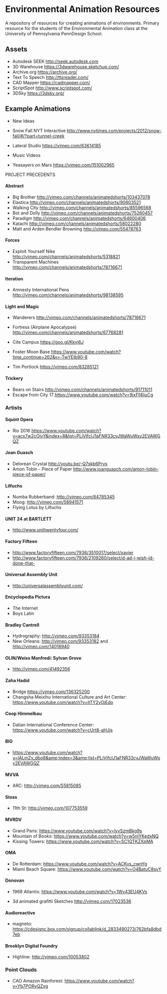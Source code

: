 # Environmental Animation Resources
A repository of resources for creating animations of environments. Primary resource for the students of the Environmental Animation class at the University of Pennsylvania PennDesign School.

## Assets

- Autodesk SEEK http://seek.autodesk.com
- 3D Warehouse https://3dwarehouse.sketchup.com/
- Archive.org https://archive.org/
- Text To Speech http://ttsreader.com/
- CAD Mapper https://cadmapper.com/
- ScriptSpot http://www.scriptspot.com/
- 3DSky https://3dsky.org/

## Example Animations

- New Ideas
- Snow Fall NYT Interactive http://www.nytimes.com/projects/2012/snow-fall/#/?part=tunnel-creek
- Lateral Studio https://vimeo.com/63614185

- Music Videos
- Yeasayers on Mars https://vimeo.com/151002965

PROJECT PRECEDENTS
#### Abstract
- Big Brother http://vimeo.com/channels/animatedshorts/103437078
- Elastica http://vimeo.com/channels/animatedshorts/90603521
- Walking City http://vimeo.com/channels/animatedshorts/85596568
- Bot and Dolly http://vimeo.com/channels/animatedshorts/75260457
- Paradigm http://vimeo.com/channels/animatedshorts/64600406
- Katachi http://vimeo.com/channels/animatedshorts/58022280
- Matt and Arden Bendler Browning http://vimeo.com/55478763

#### Forces
- Exploit Yourself Nike http://vimeo.com/channels/animatedshorts/5318821
- Transparent Machines http://vimeo.com/channels/animatedshorts/78716671

#### Iteration
- Amnesty International Pens http://vimeo.com/channels/animatedshorts/98138595

#### Light and Magic
- Wanderers http://vimeo.com/channels/animatedshorts/78716671
- Fortress (Airplane Apocalypse) http://vimeo.com/channels/animatedshorts/67768281

- Cite Campus https://goo.gl/Kkvj6J

- Foster Moon Base https://www.youtube.com/watch?time_continue=262&v=-TwYEIb90-8

- Tim Portlock https://vimeo.com/83285121

#### Trickery
- Bears on Stairs http://vimeo.com/channels/animatedshorts/91711011
- Escape from City 17 https://www.youtube.com/watch?v=9ixFf4ljuCg

### Artists

#### Squint Opera
- Rio 2016 https://www.youtube.com/watch?v=acx7w2cOjyY&index=8&list=PLiVjfcIJ1aFNR33cyJWaWuWsv2EVAWGQZ

#### Joan Guasch
- Delorean Crystal http://youtu.be/-Q7skb6Prvs
- Amon Tobin - Piece of Paper http://www.joanguasch.com/amon-tobin-piece-of-paper/

#### Lilfuchs
- Numba Rubberband: http://vimeo.com/84785345
- Moog: http://vimeo.com/58941571
- Flying Lotus by Lilfuchs

#### UNIT 24 at BARTLETT
- http://www.unittwentyfour.com/

#### Factory Fifteen
- http://www.factoryfifteen.com/7936/3510017/select/xavier
- http://www.factoryfifteen.com/7936/2109260/select/d-ad-i-wish-id-done-that-

#### Universal Assembly Unit
- http://universalassemblyunit.com/

#### Encyclopedia Pictura
- The Internet
- Boys Latin

#### Bradley Cantrell
- Hydrography: http://vimeo.com/93353184
- New Orleans: http://vimeo.com/93353182 and http://vimeo.com/14018940

#### OLIN/Weiss Manfredi: Sylvan Grove
- http://vimeo.com/41492356

#### Zaha Hadid
- Bridge https://vimeo.com/136325200
- Changsha Meixihu International Culture and Art Center: https://www.youtube.com/watch?v=itTY2vOjEdo

#### Coop Himmelbau
- Dalian International Conference Center: https://www.youtube.com/watch?v=cUrt8-aHJjs

#### BIG
- https://www.youtube.com/watch?v=lALmZv_dbo8&amp;index=3&amp;list=PLiVjfcIJ1aFNR33cyJWaWuWsv2EVAWGQZ

#### MVVA
- ARC: http://vimeo.com/55815085

#### Stoss
- 11th St: http://vimeo.com/107753559

#### MVRDV
- Grand Paris: https://www.youtube.com/watch?v=lyvSzmBkg9s
- Mountain of Books: https://www.youtube.com/watch?v=w5nIYKedxNQ
- Kissing Towers: https://www.youtube.com/watch?v=SC1QTKZXpMA

#### OMA
- De Rotterdam: https://www.youtube.com/watch?v=ACKvs_cwnYg
- Miami Beach Square: https://www.youtube.com/watch?v=O4BatuC8svY

#### Donovan
- 1968 Atlantis: https://www.youtube.com/watch?v=1Wv43EU4KVs

- 3d animated grafitti Sketches http://vimeo.com/17023536

#### Audioreactive
- magneto: https://cdesignc.box.com/signup/collablink/d_2833490273/762bfa8dbd7eb

#### Brooklyn Digital Foundry
- Highline: http://vimeo.com/10053802

### Point Clouds
- CAO Amazon Rainforest: https://www.youtube.com/watch?v=Yb7PORvQZxg
